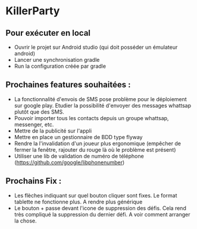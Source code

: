 # KillerParty
## Pour exécuter en local
* Ouvrir le projet sur Android studio (qui doit posséder un émulateur android)
* Lancer une synchronisation gradle
* Run la configuration créée par gradle

## Prochaines features souhaitées :
* La fonctionnalité d'envois de SMS pose problème pour le déploiement sur google play. Etudier la possibilité d'envoyer des messages whattsap plutôt que des SMS.
* Pouvoir importer tous les contacts depuis un groupe whattsap, messenger, etc.
* Mettre de la publicité sur l'appli
* Mettre en place un gestionnaire de BDD type flyway
* Rendre la l'invalidation d'un joueur plus ergonomique (empêcher de fermer la fenêtre, rajouter du rouge là où le problème est présent)
* Utiliser une lib de validation de numéro de téléphone (https://github.com/google/libphonenumber)

## Prochains Fix :
* Les flèches indiquant sur quel bouton cliquer sont fixes. Le format tablette ne fonctionne plus. A rendre plus générique
* Le bouton + passe devant l'icone de suppression des défis. Cela rend très compliqué la suppression du dernier défi. A voir comment arranger la chose.
